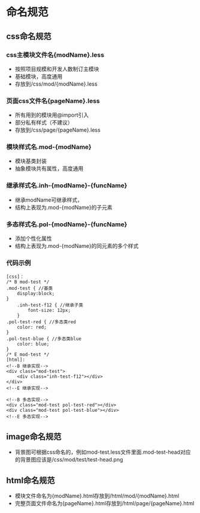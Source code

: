 # 命名规范

## css命名规范

### css主模块文件名{modName}.less
* 按照项目规模和开发人数制订主模块
* 基础模块，高度通用
* 存放到/css/mod/{modName}.less

### 页面css文件名{pageName}.less
* 所有用到的模块用@import引入
* 部分私有样式（不建议）
* 存放到/css/page/{pageName}.less

### 模块样式名.mod-{modName}
* 模块基类封装
* 抽象模块共有属性，高度通用

### 继承样式名.inh-{modName}-{funcName}
* 继承modName可继承样式，
* 结构上表现为.mod-{modName}的子元素

### 多态样式名.pol-{modName}-{funcName}
* 添加个性化属性
* 结构上表现为.mod-{modName}的同元素的多个样式

### 代码示例
    [css]：
    /* B mod-test */
    .mod-test { //基类
        display:block;
    }
        .inh-test-f12 { //继承子类
            font-size: 12px;
        }
    .pol-test-red { //多态类red
        color: red;
    }
    .pol-test-blue { //多态类blue
        color: blue;
    }
    /* E mod-test */
    [html]:
    <!--B 继承实现-->
    <div class="mod-test">
        <div class="inh-test-f12"></div>
    </div>
    <!--E 继承实现-->
    
    <!--B 多态实现-->
    <div class="mod-test pol-test-red"></div>    
    <div class="mod-test pol-test-blue"></div>
    <!--E 多态实现-->

## image命名规范
* 背景图可根据css命名的，例如mod-test.less文件里面.mod-test-head对应的背景图应该是/css/mod/test/test-head.png

## html命名规范
* 模块文件命名为{modName}.html存放到/html/mod/{modName}.html
* 完整页面文件命名为{pageName}.html存放到/html/page/{pageName}.html
